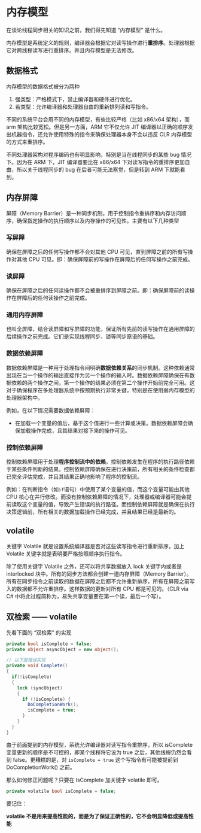 # 内存模型

在谈论线程同步相关的知识之前，我们得先知道 “内存模型” 是什么。

内存模型是系统定义的规则，编译器会根据它对读写操作进行**重排序**。处理器根据它对跨线程读写进行重排序。并且内存模型是无法修改。

## 数据格式

内存模型的数据格式被分为两种

1. 强类型：严格模式下，禁止编译器和硬件进行优化。
2. 若类型：允许编译器和处理器自由的重新排列读和写指令。

不同的系统平台会用不同的内存模型，有些比较严格（比如 x86/x64 架构），而 arm 架构比较宽松。但是另一方面，ARM 它不仅允许 JIT 编译器以正确的顺序发出机器指令，还允许使用特殊的指令来确保处理器本身不会以违反 CLR 内存模型的方式来重排序。

不同处理器架构对程序编码也有明显影响，特别是当在线程同步的某些 bug 情况下。因为在 ARM 下，JIT 编译器要比在 x86/x64 下对读写指令的重排序更加自由，所以关于线程同步的 bug 在后者可能无法察觉，但是转到 ARM 下就能看到。

## 内存屏障

屏障（Memory Barrier）是一种同步机制，用于控制指令重排序和内存访问顺序，确保指定操作的执行顺序以及内存操作的可见性。主要有以下几种类型

### 写屏障

确保在屏障之后的任何写操作都不会对其他 CPU 可见，直到屏障之前的所有写操作对其他 CPU 可见。即：确保屏障前的写操作在屏障后的任何写操作之前完成。

### 读屏障

确保在屏障之后的任何读操作都不会被重排序到屏障之前。即：确保屏障前的读操作在屏障后的任何读操作之前完成。

### 通用内存屏障

也叫全屏障，结合读屏障和写屏障的功能，保证所有先前的读写操作在通用屏障的后续操作之前完成。它们是实现线程同步、锁等同步原语的基础。

### 数据依赖屏障

数据依赖屏障是一种用于处理指令间明确**数据依赖关系**的同步机制。这种依赖通常出现在当一个操作的输出直接作为另一个操作的输入时。数据依赖屏障确保在有数据依赖的两个操作之间，第一个操作的结果必须在第二个操作开始前完全可用。这对于确保程序在多处理器系统中按预期执行非常关键，特别是在使用弱内存模型的处理器架构中。

例如，在以下情况需要数据依赖屏障：

- 在加载一个变量的值后，基于这个值进行一些计算或决策。数据依赖屏障会确保加载操作完成，且其结果对接下来的操作可见。

### 控制依赖屏障

控制依赖屏障用于处理**程序控制流中的依赖**。控制依赖发生在程序的执行路径依赖于某些条件判断的结果。控制依赖屏障确保在进行决策前，所有相关的条件检查都已完全评估完成，并且其结果正确地影响了程序的控制流。

例如：在判断指令（如`if`语句）中使用了某个变量的值，而这个变量可能由其他 CPU 核心在并行修改。而没有控制依赖屏障的情况下，处理器或编译器可能会提前读取这个变量的值，导致产生错误的执行路径。而控制依赖屏障就是确保在执行决策逻辑前，所有相关的数据加载操作已经完成，并且结果已经是最新的。

## volatile

关键字 Volatile 就是设置系统编译器是否对这些读写指令进行重新排序，加上 Volatile 关键字就是表明要严格按照顺序执行指令。

除了使用关键字 Volatile 之外，还可以将共享数据放入 lock 关键字内或者是 interlocked 块中。所有的同步方法都会创建一道内存屏障（Memory Barrier）。所有在同步指令之前读取的数据在屏障之后都不允许重新排序。所有在屏障之前写入的数据都不允许重排序。这样数据的更新对所有 CPU 都是可见的。（CLR via C# 中将此过程简称为，易失共享变量要在第一个读，最后一个写）。

## 双检索 —— volatile

先看下面的 “双检索” 的实现

```c#
private bool isComplete = false;
private object asyncObject = new object();

// 以下是错误实现
private void Complete()
{
  if(!isComplete)
  {
    lock (syncObject)
    {
      if (!isComplete) {
        DoCompletionWork();
        isComplete = true;
      }
    }
  }
}
```

由于前面提到的内存模型，系统允许编译器对读写指令重排序，所以 isComplete 变量更新的顺序是不可控的，即某个线程将它设为 true 之后，其他线程仍然会看到 false。更糟糕的是，对 `isComplete = true` 这个写指令有可能被提前到 DoCompletionWork() 之前。

那么如何修正问题呢？只要在 IsComplete 加关键字 volatile 即可。

```c#
private volatile bool isComplete = false;
```

要记住：

**volatile 不是用来提高性能的，而是为了保证正确性的，它不会明显降低或提高性能**